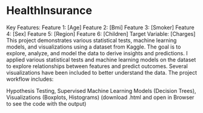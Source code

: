 # HealthInsurance
Key Features:
Feature 1: [Age]
Feature 2: [Bmi]
Feature 3: [Smoker]
Feature 4: [Sex]
Feature 5: [Region]
Feature 6: [Children]
Target Variable: [Charges]
This project demonstrates various statistical tests, machine learning models, and visualizations using a dataset from Kaggle. The goal is to explore, analyze, and model the data to derive insights and predictions.
I applied various statistical tests and machine learning models on the dataset to explore relationships between features and predict outcomes. Several visualizations have been included to better understand the data. The project workflow includes:

Hypothesis Testing,
Supervised Machine Learning Models (Decision Trees),
Visualizations (Boxplots, Histograms)
(download .html and open in Browser to see the code with the output)
